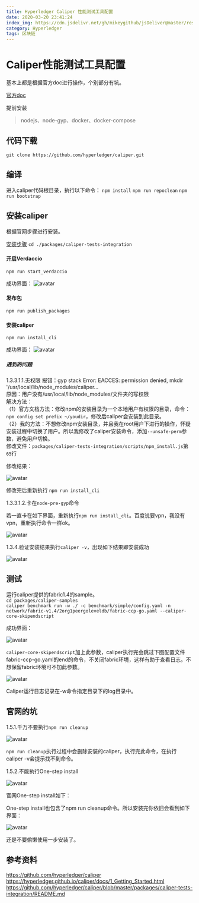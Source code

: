 ```yaml
---
title: Hyperledger Caliper 性能测试工具配置
date: 2020-03-20 23:41:24
index_img: https://cdn.jsdelivr.net/gh/mikeygithub/jsDeliver@master/resource/img/caliper2.png
category: Hyperledger
tags: 区块链
---
```


# Caliper性能测试工具配置

基本上都是根据官方doc进行操作，个别部分有坑。

[官方doc](https://hyperledger.github.io/caliper/docs/1_Getting_Started.html)

提前安装

>nodejs、node-gyp、docker、docker-compose

## 代码下载

`git clone https://github.com/hyperledger/caliper.git`

## 编译

进入caliper代码根目录，执行以下命令：
`npm install`
`npm run repoclean`
`npm run bootstrap`

## 安装caliper
根据官网步骤进行安装。

[安装步骤](https://github.com/hyperledger/caliper/blob/master/packages/caliper-tests-integration/README.md)
`cd ./packages/caliper-tests-integration`

#### 开启Verdaccio
`npm run start_verdaccio`

成功界面：
![avatar](https://cdn.jsdelivr.net/gh/mikeygithub/jsDeliver@master/resource/img/Picture1.png)

#### 发布包

`npm run publish_packages`

#### 安装caliper

`npm run install_cli`

成功界面：
![avatar](https://cdn.jsdelivr.net/gh/mikeygithub/jsDeliver@master/resource/img/Picture2.png)

##### 遇到的问题

1.3.3.1.1.无权限
报错：gyp stack Error: EACCES: permission denied, mkdir '/usr/local/lib/node_modules/caliper...  
原因：用户没有/usr/local/lib/node_modules/文件夹的写权限  
解决方法：  
（1）官方文档方法：修改npm的安装目录为一个本地用户有权限的目录，命令：`npm config set prefix ~/youdir`，修改后caliper会安装到此目录。  
（2）我的方法：不想修改npm安装目录，并且我在root用户下进行的操作，怀疑安装过程中切换了用户。所以我修改了caliper安装命令，添加`--unsafe-perm`参数，避免用户切换。  
修改文件：`packages/caliper-tests-integration/scripts/npm_install.js`第`65`行  

修改结果：  

![avatar](https://cdn.jsdelivr.net/gh/mikeygithub/jsDeliver@master/resource/img/Picture3.png)

修改完后重新执行 `npm run install_cli`  

1.3.3.1.2.卡在`node-pre-gyp`命令

若一直卡在如下界面，重新执行`npm run install_cli`。百度说要vpn，我没有vpn，重新执行命令一样ok。  

![avatar](https://cdn.jsdelivr.net/gh/mikeygithub/jsDeliver@master/resource/img/Picture4.png)

1.3.4.验证安装结果执行`caliper -v`，出现如下结果即安装成功

![avatar](https://cdn.jsdelivr.net/gh/mikeygithub/jsDeliver@master/resource/img/Picture5.png)


## 测试

运行caliper提供的fabric1.4的sample。  
`cd packages/caliper-samples`  
`caliper benchmark run -w ./ -c benchmark/simple/config.yaml -n network/fabric-v1.4/2org1peergoleveldb/fabric-ccp-go.yaml --caliper-core-skipendscript`  

成功界面：

![avatar](https://cdn.jsdelivr.net/gh/mikeygithub/jsDeliver@master/resource/img/Picture6.png)

`caliper-core-skipendscript`加上此参数，caliper执行完会跳过下图配置文件fabric-ccp-go.yaml的end的命令，不关闭fabric环境，这样有助于查看日志。不想保留fabric环境可不加此参数。

![avatar](https://cdn.jsdelivr.net/gh/mikeygithub/jsDeliver@master/resource/img/Picture7.png)

Caliper运行日志记录在-w命令指定目录下的log目录中。

## 官网的坑

1.5.1.千万不要执行`npm run cleanup`


![avatar](https://cdn.jsdelivr.net/gh/mikeygithub/jsDeliver@master/resource/img/Picture8.png)


`npm run cleanup`执行过程中会删除安装的caliper，执行完此命令，在执行caliper -v会提示找不到命令。

1.5.2.不能执行One-step install

![avatar](https://cdn.jsdelivr.net/gh/mikeygithub/jsDeliver@master/resource/img/Picture9.png)

官网One-step install如下：

One-step install也包含了npm run cleanup命令。所以安装完你依旧会看到如下界面：

![avatar](https://cdn.jsdelivr.net/gh/mikeygithub/jsDeliver@master/resource/img/Picture10.png)

还是不要偷懒使用一步安装了。

## 参考资料

https://github.com/hyperledger/caliper  
https://hyperledger.github.io/caliper/docs/1_Getting_Started.html  
https://github.com/hyperledger/caliper/blob/master/packages/caliper-tests-integration/README.md  


 